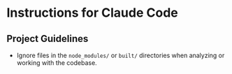# Instructions for Claude Code

## Project Guidelines

- Ignore files in the `node_modules/` or `built/` directories when analyzing or working with the codebase.
